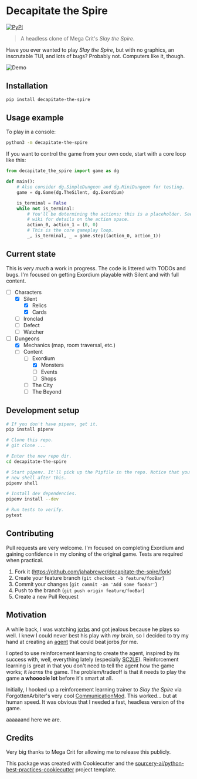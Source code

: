 # Decapitate the Spire

[![PyPI][pypi-image]][pypi-url]

> A headless clone of Mega Crit's _Slay the Spire_.

Have you ever wanted to play _Slay the Spire_, but with no graphics, an inscrutable TUI, and lots of bugs? Probably not. Computers like it, though.

![Demo][demo-image]

## Installation

```sh
pip install decapitate-the-spire
```

## Usage example

To play in a console:

```sh
python3 -m decapitate-the-spire
```

If you want to control the game from your own code, start with a core loop like this:

```python
from decapitate_the_spire import game as dg

def main():
    # Also consider dg.SimpleDungeon and dg.MiniDungeon for testing.
    game = dg.Game(dg.TheSilent, dg.Exordium)

    is_terminal = False
    while not is_terminal:
        # You'll be determining the actions; this is a placeholder. See the
        # wiki for details on the action space.
        action_0, action_1 = (0, 0)
        # This is the core gameplay loop.
        _, is_terminal, _ = game.step((action_0, action_1))
```

## Current state

This is _very much_ a work in progress. The code is littered with TODOs and bugs. I'm focused on getting Exordium playable with Silent and with full content.

- [ ] Characters
    - [x] Silent
        - [x] Relics
        - [x] Cards
    - [ ] Ironclad
    - [ ] Defect
    - [ ] Watcher
- [ ] Dungeons
    - [x] Mechanics (map, room traversal, etc.)
    - [ ] Content
        - [ ] Exordium
            - [x] Monsters
            - [ ] Events
            - [ ] Shops
        - [ ] The City
        - [ ] The Beyond

## Development setup

```sh
# If you don't have pipenv, get it.
pip install pipenv

# Clone this repo.
# git clone ...

# Enter the new repo dir.
cd decapitate-the-spire

# Start pipenv. It'll pick up the Pipfile in the repo. Notice that you're in a
# new shell after this.
pipenv shell

# Install dev dependencies.
pipenv install --dev

# Run tests to verify.
pytest
```

## Contributing

Pull requests are very welcome. I'm focused on completing Exordium and gaining confidence in my cloning of the original game. Tests are required when practical.

1. Fork it (<https://github.com/jahabrewer/decapitate-the-spire/fork>)
2. Create your feature branch (`git checkout -b feature/fooBar`)
3. Commit your changes (`git commit -am 'Add some fooBar'`)
4. Push to the branch (`git push origin feature/fooBar`)
5. Create a new Pull Request

## Motivation
A while back, I was watching [jorbs](https://www.twitch.tv/jorbs) and got jealous because he plays so well. I knew I could never best his play with _my_ brain, so I decided to try my hand at creating an [agent](https://en.wikipedia.org/wiki/Intelligent_agent) that could beat jorbs _for_ me.

I opted to use reinforcement learning to create the agent, inspired by its success with, well, everything lately (especially [SC2LE](https://arxiv.org/abs/1708.04782)). Reinforcement learning is great in that you don't need to tell the agent how the game works; it _learns_ the game. The problem/tradeoff is that it needs to play the game **a whoooole lot** before it's smart at all.

Initially, I hooked up a reinforcement learning trainer to _Slay the Spire_ via ForgottenArbiter's very cool [CommunicationMod](https://github.com/ForgottenArbiter/CommunicationMod/). This worked... but at human speed. It was obvious that I needed a fast, headless version of the game.

aaaaaand here we are.

<!-- Markdown link & img dfn's -->
[pypi-image]: https://img.shields.io/pypi/v/decapitate-the-spire
[pypi-url]: https://pypi.org/project/decapitate-the-spire/
[demo-image]: assets/demo.png
[wiki]: https://github.com/yourname/yourproject/wiki

## Credits
Very big thanks to Mega Crit for allowing me to release this publicly.

This package was created with Cookiecutter and the [sourcery-ai/python-best-practices-cookiecutter](https://github.com/sourcery-ai/python-best-practices-cookiecutter) project template.
